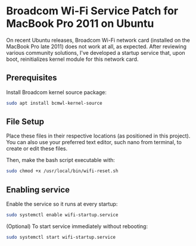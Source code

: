 # Broadcom Wi-Fi Service Patch for MacBook Pro 2011 on Ubuntu

On recent Ubuntu releases, Broadcom Wi-Fi network card (installed on the MacBook Pro late 2011) does not work at all, as expected.
After reviewing various community solutions, I've developed a startup service that, upon boot, reinitializes kernel module for this network card.

## Prerequisites

Install Broadcom kernel source package:
```bash
sudo apt install bcmwl-kernel-source
```

## File Setup

Place these files in their respective locations (as positioned in this project).
You can also use your preferred text editor, such nano from terminal, to create or edit these files.

Then, make the bash script executable with:
```bash
sudo chmod +x /usr/local/bin/wifi-reset.sh
```

## Enabling service

Enable the service so it runs at every startup:
```bash
sudo systemctl enable wifi-startup.service
```

(Optional) To start service immediately without rebooting:
```bash
sudo systemctl start wifi-startup.service
```
